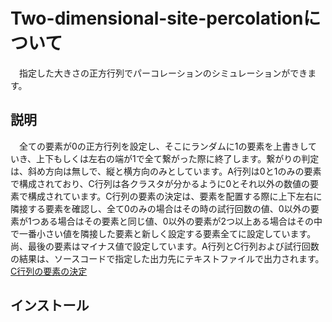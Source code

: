 # Two-dimensional-site-percolationについて

　指定した大きさの正方行列でパーコレーションのシミュレーションができます。

## 説明

　全ての要素が0の正方行列を設定し、そこにランダムに1の要素を上書きしていき、上下もしくは左右の端が1で全て繋がった際に終了します。繋がりの判定は、斜め方向は無しで、縦と横方向のみとしています。A行列は0と1のみの要素で構成されており、C行列は各クラスタが分かるように0とそれ以外の数値の要素で構成されています。C行列の要素の決定は、要素を配置する際に上下左右に隣接する要素を確認し、全て0のみの場合はその時の試行回数の値、0以外の要素が1つある場合はその要素と同じ値、0以外の要素が2つ以上ある場合はその中で一番小さい値を隣接した要素と新しく設定する要素全てに設定しています。尚、最後の要素はマイナス値で設定しています。A行列とC行列および試行回数の結果は、ソースコードで指定した出力先にテキストファイルで出力されます。
[C行列の要素の決定](images/C.PNG "C")

## インストール
